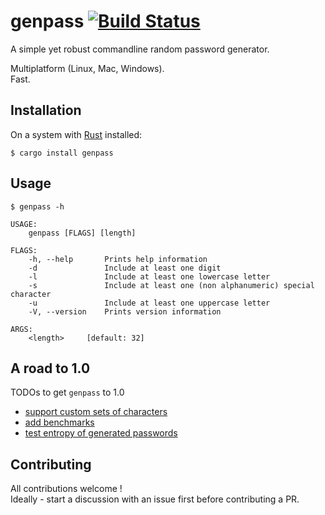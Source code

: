 # genpass [![Build Status](https://travis-ci.org/cyplo/genpass.svg?branch=master)](https://travis-ci.org/cyplo/genpass)

A simple yet robust commandline random password generator.  

Multiplatform (Linux, Mac, Windows).  
Fast.

## Installation
On a system with [Rust](https://www.rust-lang.org/en-US/) installed: 
```
$ cargo install genpass
```

## Usage
```
$ genpass -h

USAGE:
    genpass [FLAGS] [length]

FLAGS:
    -h, --help       Prints help information
    -d               Include at least one digit
    -l               Include at least one lowercase letter
    -s               Include at least one (non alphanumeric) special character
    -u               Include at least one uppercase letter
    -V, --version    Prints version information

ARGS:
    <length>     [default: 32]
```

## A road to 1.0

TODOs to get `genpass` to 1.0

* [support custom sets of characters](https://github.com/cyplo/genpass/issues/4)
* [add benchmarks](https://github.com/cyplo/genpass/issues/5)
* [test entropy of generated passwords](https://github.com/cyplo/genpass/issues/6)

## Contributing
All contributions welcome !  
Ideally - start a discussion with an issue first before contributing a PR.